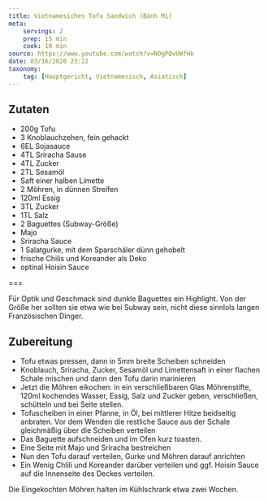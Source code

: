 ```yaml
---
title: Vietnamesiches Tofu Sandwich (Bánh Mì)
meta:
    servings: 2
    prep: 15 min
    cook: 10 min
source: https://www.youtube.com/watch?v=NOgPQvUWfHk
date: 03/16/2020 23:22
taxonomy:
    tag: [Hauptgericht, Vietnamesisch, Asiatisch]
---
```

## Zutaten

* 200g Tofu
* 3 Knoblauchzehen, fein gehackt
* 6EL Sojasauce
* 4TL Sriracha Sause
* 4TL Zucker
* 2TL Sesamöl
* Saft einer halben Limette
* 2 Möhren, in dünnen Streifen
* 120ml Essig
* 3TL Zucker
* 1TL Salz
* 2 Baguettes (Subway-Größe)
* Majo
* Sriracha Sauce
* 1 Salatgurke, mit dem Sparschäler dünn gehobelt
* frische Chilis und Koreander als Deko
* optinal Hoisin Sauce

===

Für Optik und Geschmack sind dunkle Baguettes ein Highlight. Von der Größe her sollten sie etwa wie bei Subway sein, nicht diese sinnlols langen Französischen Dinger.

## Zubereitung

* Tofu etwas pressen, dann in 5mm breite Scheiben schneiden
* Knoblauch, Sriracha, Zucker, Sesamöl und Limettensaft in einer flachen Schale mischen und dann den Tofu darin marinieren
* Jetzt die Möhren eikochen: in ein verschließbaren Glas Möhrenstifte, 120ml kochendes Wasser, Essig, Salz und Zucker geben, verschließen, schütteln und bei Seite stellen.
* Tofuscheiben in einer Pfanne, in Öl, bei mittlerer Hitze beidseitig anbraten. Vor dem Wenden die restliche Sauce aus der Schale gleichmäßig über die Scheiben verteilen
* Das Baguette aufschneiden und im Ofen kurz toasten.
* Eine Seite mit Majo und Sriracha bestreichen
* Nun den Tofu darauf verteilen, Gurke und Möhren darauf anrichten
* Ein Wenig Chlili und Koreander darüber verteilen und ggf. Hoisin Sauce auf die Innenseite des Deckes verteilen.

Die Eingekochten Möhren halten im Kühlschrank etwa zwei Wochen.